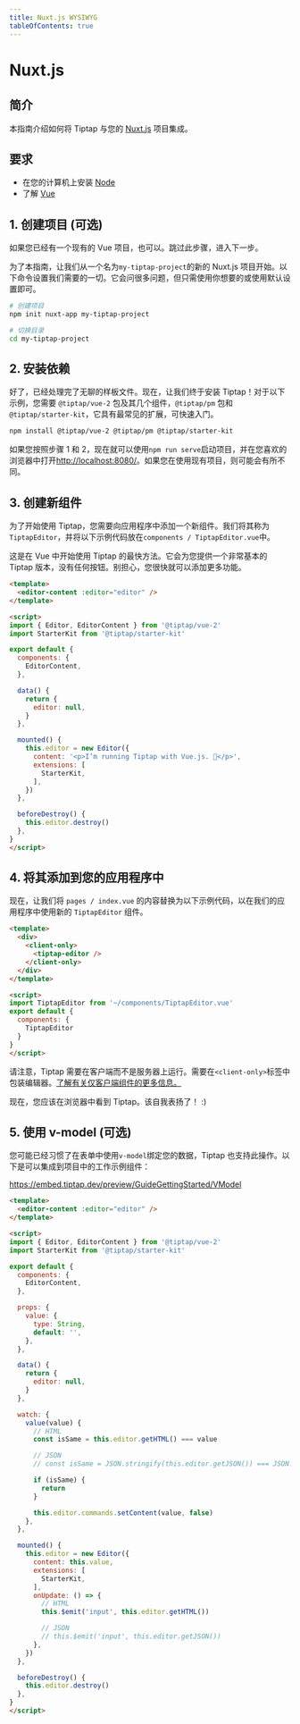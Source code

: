 ```yaml
---
title: Nuxt.js WYSIWYG
tableOfContents: true
---
```


# Nuxt.js

## 简介
本指南介绍如何将 Tiptap 与您的 [Nuxt.js](https://nuxtjs.org/) 项目集成。

## 要求
* 在您的计算机上安装 [Node](https://nodejs.org/en/download/)
* 了解 [Vue](https://vuejs.org/v2/guide/#Getting-Started)

## 1. 创建项目 (可选)
如果您已经有一个现有的 Vue 项目，也可以。跳过此步骤，进入下一步。

为了本指南，让我们从一个名为`my-tiptap-project`的新的 Nuxt.js 项目开始。以下命令设置我们需要的一切。它会问很多问题，但只需使用你想要的或使用默认设置即可。

```bash
# 创建项目
npm init nuxt-app my-tiptap-project

# 切换目录
cd my-tiptap-project
```

## 2. 安装依赖
好了，已经处理完了无聊的样板文件。现在，让我们终于安装 Tiptap！对于以下示例，您需要 `@tiptap/vue-2` 包及其几个组件，`@tiptap/pm` 包和 `@tiptap/starter-kit`，它具有最常见的扩展，可快速入门。

```bash
npm install @tiptap/vue-2 @tiptap/pm @tiptap/starter-kit
```

如果您按照步骤 1 和 2，现在就可以使用`npm run serve`启动项目，并在您喜欢的浏览器中打开[http://localhost:8080/](http://localhost:8080/)。如果您在使用现有项目，则可能会有所不同。

## 3. 创建新组件
为了开始使用 Tiptap，您需要向应用程序中添加一个新组件。我们将其称为`TiptapEditor`，并将以下示例代码放在`components / TiptapEditor.vue`中。

这是在 Vue 中开始使用 Tiptap 的最快方法。它会为您提供一个非常基本的 Tiptap 版本，没有任何按钮。别担心，您很快就可以添加更多功能。

```html
<template>
  <editor-content :editor="editor" />
</template>

<script>
import { Editor, EditorContent } from '@tiptap/vue-2'
import StarterKit from '@tiptap/starter-kit'

export default {
  components: {
    EditorContent,
  },

  data() {
    return {
      editor: null,
    }
  },

  mounted() {
    this.editor = new Editor({
      content: '<p>I’m running Tiptap with Vue.js. 🎉</p>',
      extensions: [
        StarterKit,
      ],
    })
  },

  beforeDestroy() {
    this.editor.destroy()
  },
}
</script>
```

## 4. 将其添加到您的应用程序中
现在，让我们将 `pages / index.vue` 的内容替换为以下示例代码，以在我们的应用程序中使用新的 `TiptapEditor` 组件。

```html
<template>
  <div>
    <client-only>
      <tiptap-editor />
    </client-only>
  </div>
</template>

<script>
import TiptapEditor from '~/components/TiptapEditor.vue'
export default {
  components: {
    TiptapEditor
  }
}
</script>
```

请注意，Tiptap 需要在客户端而不是服务器上运行。需要在`<client-only>`标签中包装编辑器。[了解有关仅客户端组件的更多信息。](https://nuxtjs.org/api/components-client-only)

现在，您应该在浏览器中看到 Tiptap。该自我表扬了！ :)

## 5. 使用 v-model (可选)
您可能已经习惯了在表单中使用`v-model`绑定您的数据，Tiptap 也支持此操作。以下是可以集成到项目中的工作示例组件：

https://embed.tiptap.dev/preview/GuideGettingStarted/VModel

```html
<template>
  <editor-content :editor="editor" />
</template>

<script>
import { Editor, EditorContent } from '@tiptap/vue-2'
import StarterKit from '@tiptap/starter-kit'

export default {
  components: {
    EditorContent,
  },

  props: {
    value: {
      type: String,
      default: '',
    },
  },

  data() {
    return {
      editor: null,
    }
  },

  watch: {
    value(value) {
      // HTML
      const isSame = this.editor.getHTML() === value

      // JSON
      // const isSame = JSON.stringify(this.editor.getJSON()) === JSON.stringify(value)

      if (isSame) {
        return
      }

      this.editor.commands.setContent(value, false)
    },
  },

  mounted() {
    this.editor = new Editor({
      content: this.value,
      extensions: [
        StarterKit,
      ],
      onUpdate: () => {
        // HTML
        this.$emit('input', this.editor.getHTML())

        // JSON
        // this.$emit('input', this.editor.getJSON())
      },
    })
  },

  beforeDestroy() {
    this.editor.destroy()
  },
}
</script>
```